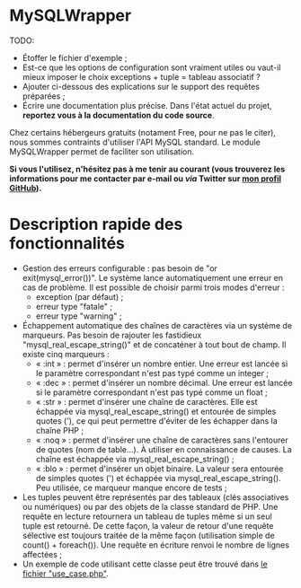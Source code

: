 MySQLWrapper
============
TODO:
  - Étoffer le fichier d'exemple ;
  - Est-ce que les options de configuration sont vraiment utiles ou vaut-il mieux imposer le choix exceptions + tuple = tableau associatif ?
  - Ajouter ci-dessous des explications sur le support des requêtes préparées ;
  - Écrire une documentation plus précise. Dans l'état actuel du projet, **reportez vous à la documentation du code source**.


Chez certains hébergeurs gratuits (notament Free, pour ne pas le citer), nous sommes contraints d'utiliser l'API MySQL standard.
Le module MySQLWrapper permet de faciliter son utilisation.

**Si vous l'utilisez, n'hésitez pas à me tenir au courant (vous trouverez les informations pour me contacter par e-mail ou *via* Twitter sur [mon profil GitHub](https://github.com/cGuille)).**

Description rapide des fonctionnalités
======================================
  - Gestion des erreurs configurable : pas besoin de "or exit(mysql_error())". Le système lance automatiquement une erreur en cas de problème. Il est possible de choisir parmi trois modes d'erreur :
    - exception (par défaut) ;
    - erreur type "fatale" ;
    - erreur type "warning" ;
  - Échappement automatique des chaînes de caractères via un système de marqueurs. Pas besoin de rajouter les fastidieux "mysql_real_escape_string()" et de concaténer à tout bout de champ. Il existe cinq marqueurs :
    - « :int » : permet d'insérer un nombre entier. Une erreur est lancée si le paramètre correspondant n'est pas typé comme un integer ;
    - « :dec » : permet d'insérer un nombre décimal. Une erreur est lancée si le paramètre correspondant n'est pas typé comme un float ;
    - « :str » : permet d'insérer une chaîne de caractères. Elle est échappée via mysql_real_escape_string() et entourée de simples quotes ('), ce qui peut permettre d'éviter de les échapper dans la chaîne PHP ;
    - « :noq » : permet d'insérer une chaîne de caractères sans l'entourer de quotes (nom de table…). À utiliser en connaissance de causes. La chaîne est échappée via mysql_real_escape_string() ;
    - « :blo » : permet d'insérer un objet binaire. La valeur sera entourée de simples quotes (') et échappée via mysql_real_escape_string(). Peu utilisée, ce marqueur manque encore de tests ;
  - Les tuples peuvent être représentés par des tableaux (clés associatives ou numériques) ou par des objets de la classe standard de PHP. Une requête en lecture retournera un tableau de tuples même si un seul tuple est retourné. De cette façon, la valeur de retour d'une requête sélective est toujours traitée de la même façon (utilisation simple de count() + foreach()). Une requête en écriture renvoi le nombre de lignes affectées ;
  - Un exemple de code utilisant cette classe peut être trouvé dans [le fichier "use_case.php"](https://github.com/cGuille/MySQL_Wrapper/blob/master/use_case.php).

